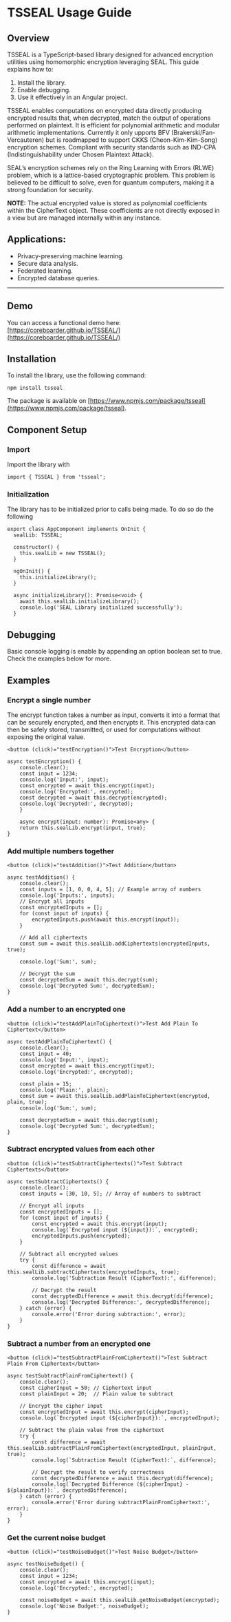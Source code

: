 <!-- @format -->

# TSSEAL Usage Guide

## Overview

TSSEAL is a TypeScript-based library designed for advanced encryption utilities using homomorphic encryption leveraging SEAL. This guide explains how to:

1. Install the library.
2. Enable debugging.
3. Use it effectively in an Angular project.

TSSEAL enables computations on encrypted data directly producing encrypted results that, when decrypted, match the output of operations performed on plaintext. It is efficient for polynomial arithmetic and modular arithmetic implementations.
Currently it only upports BFV (Brakerski/Fan-Vercauteren) but is roadmapped to support CKKS (Cheon-Kim-Kim-Song) encryption schemes. Compliant with security standards such as IND-CPA (Indistinguishability under Chosen Plaintext Attack).

SEAL’s encryption schemes rely on the Ring Learning with Errors (RLWE) problem, which is a lattice-based cryptographic problem. This problem is believed to be difficult to solve, even for quantum computers, making it a strong foundation for security.

**NOTE:** The actual encrypted value is stored as polynomial coefficients within the CipherText object. These coefficients are not directly exposed in a view but are managed internally within any instance.

## Applications:

- Privacy-preserving machine learning.
- Secure data analysis.
- Federated learning.
- Encrypted database queries.

---

## Demo

You can access a functional demo here: [https://coreboarder.github.io/TSSEAL/](https://coreboarder.github.io/TSSEAL/)

## Installation

To install the library, use the following command:

```
npm install tsseal
```

The package is available on [https://www.npmjs.com/package/tsseal](https://www.npmjs.com/package/tsseal).

## Component Setup

### Import

Import the library with

```
import { TSSEAL } from 'tsseal';
```

### Initialization

The library has to be initialized prior to calls being made. To do so do the following

```
export class AppComponent implements OnInit {
  sealLib: TSSEAL;

  constructor() {
    this.sealLib = new TSSEAL();
  }

  ngOnInit() {
    this.initializeLibrary();
  }

  async initializeLibrary(): Promise<void> {
    await this.sealLib.initializeLibrary();
    console.log('SEAL Library initialized successfully');
  }
```

## Debugging

Basic console logging is enable by appending an option boolean set to true. Check the examples below for more.

## Examples

### Encrypt a single number

The encrypt function takes a number as input, converts it into a format that can be securely encrypted, and then encrypts it. This encrypted data can then be safely stored, transmitted, or used for computations without exposing the original value.

```
<button (click)="testEncryption()">Test Encryption</button>

async testEncryption() {
    console.clear();
    const input = 1234;
    console.log('Input:', input);
    const encrypted = await this.encrypt(input);
    console.log('Encrypted:', encrypted);
    const decrypted = await this.decrypt(encrypted);
    console.log('Decrypted:', decrypted);
    }

    async encrypt(input: number): Promise<any> {
    return this.sealLib.encrypt(input, true);
}
```

### Add multiple numbers together

```
<button (click)="testAddition()">Test Addition</button>

async testAddition() {
    console.clear();
    const inputs = [1, 0, 0, 4, 5]; // Example array of numbers
    console.log('Inputs:', inputs);
    // Encrypt all inputs
    const encryptedInputs = [];
    for (const input of inputs) {
        encryptedInputs.push(await this.encrypt(input));
    }

    // Add all ciphertexts
    const sum = await this.sealLib.addCiphertexts(encryptedInputs, true);

    console.log('Sum:', sum);

    // Decrypt the sum
    const decryptedSum = await this.decrypt(sum);
    console.log('Decrypted Sum:', decryptedSum);
}
```

### Add a number to an encrypted one

```
<button (click)="testAddPlainToCiphertext()">Test Add Plain To Ciphertext</button>

async testAddPlainToCiphertext() {
    console.clear();
    const input = 40;
    console.log('Input:', input);
    const encrypted = await this.encrypt(input);
    console.log('Encrypted:', encrypted);

    const plain = 15;
    console.log('Plain:', plain);
    const sum = await this.sealLib.addPlainToCiphertext(encrypted, plain, true);
    console.log('Sum:', sum);

    const decryptedSum = await this.decrypt(sum);
    console.log('Decrypted Sum:', decryptedSum);
}
```

### Subtract encrypted values from each other

```
<button (click)="testSubtractCiphertexts()">Test Subtract Ciphertexts</button>

async testSubtractCiphertexts() {
    console.clear();
    const inputs = [30, 10, 5]; // Array of numbers to subtract

    // Encrypt all inputs
    const encryptedInputs = [];
    for (const input of inputs) {
        const encrypted = await this.encrypt(input);
        console.log(`Encrypted input (${input}):`, encrypted);
        encryptedInputs.push(encrypted);
    }

    // Subtract all encrypted values
    try {
        const difference = await this.sealLib.subtractCiphertexts(encryptedInputs, true);
        console.log('Subtraction Result (CipherText):', difference);

        // Decrypt the result
        const decryptedDifference = await this.decrypt(difference);
        console.log('Decrypted Difference:', decryptedDifference);
    } catch (error) {
        console.error('Error during subtraction:', error);
    }
}
```

### Subtract a number from an encrypted one

```
<button (click)="testSubtractPlainFromCiphertext()">Test Subtract Plain From Ciphertext</button>

async testSubtractPlainFromCiphertext() {
    console.clear();
    const cipherInput = 50; // Ciphertext input
    const plainInput = 20;  // Plain value to subtract

    // Encrypt the cipher input
    const encryptedInput = await this.encrypt(cipherInput);
    console.log(`Encrypted input (${cipherInput}):`, encryptedInput);

    // Subtract the plain value from the ciphertext
    try {
        const difference = await this.sealLib.subtractPlainFromCiphertext(encryptedInput, plainInput, true);
        console.log(`Subtraction Result (CipherText):`, difference);

        // Decrypt the result to verify correctness
        const decryptedDifference = await this.decrypt(difference);
        console.log(`Decrypted Difference (${cipherInput} - ${plainInput}):`, decryptedDifference);
    } catch (error) {
        console.error('Error during subtractPlainFromCiphertext:', error);
    }
}
```

### Get the current noise budget

```
<button (click)="testNoiseBudget()">Test Noise Budget</button>

async testNoiseBudget() {
    console.clear();
    const input = 1234;
    const encrypted = await this.encrypt(input);
    console.log('Encrypted:', encrypted);

    const noiseBudget = await this.sealLib.getNoiseBudget(encrypted);
    console.log('Noise Budget:', noiseBudget);
}
```
